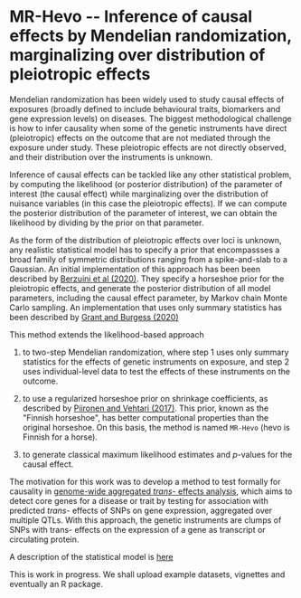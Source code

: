 # MR-Hevo -- Inference of causal effects by Mendelian randomization, marginalizing over distribution of pleiotropic effects
Mendelian randomization has been widely used to study causal effects of exposures (broadly defined to include behavioural traits, biomarkers and gene expression levels) on diseases.  The biggest methodological challenge is how to infer causality when some of the genetic instruments have direct (pleiotropic) effects on the outcome that are not mediated through the exposure under study.  These pleiotropic effects are not directly observed, and their distribution over the instruments is unknown. 

Inference of causal effects can be tackled like any other statistical problem, by computing the likelihood (or posterior distribution) of the parameter of interest (the causal effect) while marginalizing over the distribution of nuisance variables (in this case the pleiotropic effects).  If we can compute the posterior distribution of the parameter of interest, we can obtain the likelihood by dividing by the prior on that parameter.  

As the form of the distribution of pleiotropic effects over loci is unknown, any realistic statistical model has to specify a prior that encompassses a broad family of symmetric distributions ranging from a spike-and-slab to a Gaussian.  An initial implementation of this approach has been been described by [Berzuini et al (2020)](https://doi.org/10.1093/biostatistics/kxy027).  They specify a horseshoe prior for the pleiotropic effects, and generate the posterior distribution of all model parameters, including the causal effect parameter, by Markov chain Monte Carlo sampling.  An implementation that uses only summary statistics has been described by [Grant and Burgess (2020)](https://www.biorxiv.org/content/10.1101/2023.05.30.542988v1)

This method extends the likelihood-based approach 

1. to two-step Mendelian randomization, where step 1 uses only summary statistics for the effects of genetic instruments on exposure, and step 2 uses individual-level data to test the effects of these instruments on the outcome. 

2. to use a regularized horseshoe prior on shrinkage coefficients, as described by [Piironen and Vehtari (2017)](https://doi.org/10.1214/17-EJS1337SI).  This prior, known as the "Finnish horseshoe", has better computational properties than the original horseshoe.  On this basis, the method is named `MR-Hevo` (hevo is Finnish for a horse). 

3. to generate classical maximum likelihood estimates and _p_-values for the causal effect. 


The motivation for this work was to develop a method to test formally for causality in [genome-wide aggregated _trans_- effects analysis](https://doi.org/10.1016/j.ajhg.2023.04.003), which aims to detect core genes for a disease or trait by testing for association with predicted _trans_- effects of SNPs on gene expression, aggregated over multiple QTLs.  With this approach, the genetic instruments are clumps of SNPs with trans- effects on the expression of a gene as transcript or circulating protein.  

A description of the statistical model is [here](https://github.com/molepi-precmed/mrhevo/blob/main/theorymethods.pdf)

This is work in progress.  We shall upload example datasets, vignettes and eventually an R package. 

